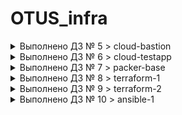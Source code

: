 # OTUS_infra

<details><summary>Выполнено ДЗ № 5 > cloud-bastion</summary><p>

## Конфигурация bastionhost сети:
````
bastion_IP = 34.78.108.124
someinternalhost_IP = 10.132.0.13
````
## Как проверить работоспособность:
 - Перейти по ссылке http://35.233.51.244:9292
 
## Для подключения к someinternalhost через bastionhost можем воспользоваться командой:
````
ssh -t -i ~/.ssh/ll_rsa -A vlembikov@34.78.108.124 ssh 10.132.0.13
````
## Создаем файл: in ~/.ssh/config и вставляем в него:
````
Host bastionhost
User vlembikov
HostName 34.78.108.124
ForwardAgent yes
IdentityFile ~/.ssh/ll_rsa

Host someinternalhost
User vlembikov
HostName 10.132.0.13
ProxyJump bastionhost
ForwardAgent yes
IdentityFile ~/.ssh/ll_rsa
````
</p></details>

<details><summary>Выполнено ДЗ № 6 > cloud-testapp</summary><p>
  
## Параметры сервера:
````
testapp_IP = 35.233.51.244 
testapp_port = 9292
````
## В процессе сделано:
 - Написан скрипт install_mongodb.sh для установки mongodb
 - Написан скрипт install_ruby.sh для установки ruby
 - Написан скрипт startup-script.sh
 - Написан скрипт puma-vm-start.sh для автоматического разворачивания сервера открытия порта и диплоя приложения через скрипт startup-script.sh

## Как запустить проект:
 - Для запуска проекта достаточно из корня директории запустить скрипт bash puma-vm-start.sh
 - Для поднятия машины с приложением можно выполнить в ручную команду:
 
````
gcloud compute instances create reddit-app\
 --boot-disk-size=10GB \
 --image-family ubuntu-1604-lts \
 --image-project=ubuntu-os-cloud \
 --machine-type=e2-micro \
 --tags puma-server \
 --restart-on-failure \
 --preemptible \
 --metadata-from-file startup-script=./startup-script.sh
````

## Для открытия порта 9292 можно выполнить команду:
````
gcloud compute firewall-rules create default-puma-server\
 --direction=INGRESS \
 --priority=1000 \
 --network=default \
 --action=ALLOW \
 --rules=tcp:9292 \
 --source-ranges=0.0.0.0/0 \
 --target-tags=puma-server
````
## Для удаления машины можно выполнить команду:
````
gcloud compute instances delete reddit-app
````
## Для удаления правила в фаерволе:
````
gcloud compute firewall-rules delete default-puma-server
````
## Как проверить работоспособность:
 - Перейти по ссылке http://35.233.51.244:9292
</p></details>

<details><summary>Выполнено ДЗ № 7 > packer-base</summary><p>

 - [ ] Основное ДЗ
 - [ ] Задание со *

## В процессе сделано:
 - Реализован вынос переменных в файл variables.json.
 - Добавить исключение в файл .gitignore.
 - Реализовать заглушку variables.json.example.
 - Разобраться с подходом Immutable infrastructure.
 - Сделать скрипт запуска create-reddit-vm.sh для запуска готовой машины.

## Как запустить проект:
````
gcloud compute instances create reddit-app\
 --tags puma-server \
 --image-family reddit-full \
 --preemptible \
 --machine-type=e2-micro
````
````
gcloud compute firewall-rules create default-puma-server\
 --direction=INGRESS \
 --priority=1000 \
 --network=default \
 --action=ALLOW \
 --rules=tcp:9292 \
 --source-ranges=0.0.0.0/0 \
 --target-tags=puma-server
````

## Как проверить работоспособность:
 - Например, перейти по ссылке http://34.77.29.108:9292

## PR checklist
 - [ ] Выставил label с номером домашнего задания
 - [ ] Выставил label с темой домашнего задания
 </p></details>

<details><summary>Выполнено ДЗ № 8 > terraform-1</summary><p>

 - [ ] Основное ДЗ
 - [ ] Задание со *

## В процессе сделано:
 - Научились описывать инфраструктуру как код в Terraform
 - Научились пользоваться переменными Terraform

## Как запустить проект:
 - Перейдем в директорию 
````
terraform
````
 - Инициализируем провайдер командой 
````
terraform init
````
 - Проверим конфигурацию на наличие ошибок и планирования изменений в проекте командой 
````
terraform plan
````
 - Инициируем запуск проекта командой 
````
terraform apply
````
## Как проверить работоспособность:
 - Например, перейти по ссылке http://34.77.29.108:9292

## PR checklist
 - [ ] Выставил label с номером домашнего задания
 - [ ] Выставил label с темой домашнего задания
 </p></details>

<details><summary>Выполнено ДЗ № 9 > terraform-2</summary><p>

 - [ ] Основное ДЗ
 - [ ] Задание со *

## В процессе сделано:
 - Раздедлили тераформ на 2 отдельные конфигурации.
 - Перенесли 2 конфигурации в отдельые модули.

## PR checklist
 - [ ] Выставил label с номером домашнего задания
 - [ ] Выставил label с темой домашнего задания
 </p></details>

<details><summary>Выполнено ДЗ № 10 > ansible-1</summary><p>

 - [ ] Основное ДЗ
 - [ ] Задание со *

## В процессе сделано:
 - Научились пользоваться inventory.
 - Написали свой первый плейбук.

## PR checklist
 - [ ] Выставил label с номером домашнего задания
 - [ ] Выставил label с темой домашнего задания
 </p></details>